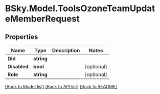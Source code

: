 # BSky.Model.ToolsOzoneTeamUpdateMemberRequest

## Properties

Name | Type | Description | Notes
------------ | ------------- | ------------- | -------------
**Did** | **string** |  | 
**Disabled** | **bool** |  | [optional] 
**Role** | **string** |  | [optional] 

[[Back to Model list]](../README.md#documentation-for-models) [[Back to API list]](../README.md#documentation-for-api-endpoints) [[Back to README]](../README.md)

